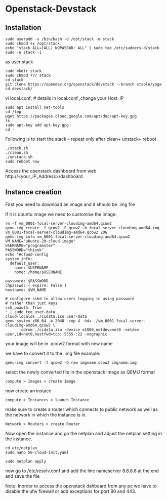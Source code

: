 # Openstack-Devstack
## Installation

```
sudo useradd -s /bin/bash -d /opt/stack -m stack
sudo chmod +x /opt/stack
echo "stack ALL=(ALL) NOPASSWD: ALL" | sudo tee /etc/sudoers.d/stack
sudo -u stack -i
```
as user stack
```
sudo mkdir stack
sudo chmod 777 stack
cd stack
git clone https://opendev.org/openstack/devstack --branch stable/yoga
cd devstack/
```
vi local.conf; # details in local.conf ,change your Host_IP
```
sudo apt install net-tools
cd /tmp
wget https://packages.cloud.google.com/apt/doc/apt-key.gpg
ls
sudo apt-key add apt-key.gpg
cd -
```
Following is to start the stack – repeat only after clean+ unstack+ reboot
```
./stack.sh
./clean.sh
./unstack.sh
sudo reboot now

```
Access the openstack dashboard from web http://<your_IP_Address>/dashboard

## Instance creation

First you need to download an image and it should be .img file



If it is ubuntu image we need to customise the image: 
```
rm -f vm_0001-focal-server-cloudimg-amd64.qcow2
qemu-img create -f qcow2 -F qcow2 -b focal-server-cloudimg-amd64.img  vm_0001-focal-server-cloudimg-amd64.qcow2 20G
qemu-img info vm_0001-focal-server-cloudimg-amd64.qcow2
VM_NAME="ubuntu-20-cloud-image"
USERNAME="programster"
PASSWORD="thisok"
echo "#cloud-config
system_info:
  default_user:
    name: $USERNAME
    home: /home/$USERNAME

password: $PASSWORD
chpasswd: { expire: False }
hostname: $VM_NAME

# configure sshd to allow users logging in using password 
# rather than just keys
ssh_pwauth: True
" | sudo tee user-data
cloud-localds ./cidata.iso user-data
qemu-system-x86_64 -m 2048 -smp 4 -hda ./vm_0001-focal-server-cloudimg-amd64.qcow2 \
      -cdrom ./cidata.iso -device e1000,netdev=net0 -netdev user,id=net0,hostfwd=tcp::5555-:22 -nographic
```
your image will be in .qcow2 format with new name

we have to convert it to the .img file 
example:
```
qemu-img convert -f qcow2 -O raw imgname.qcow2 imgname.img
```
select the newly converted file in the openstack image as QEMU format
```
compute > Images > create Image 
```
now create an instace

```
compute > Instances > launch Instance
```
make sure to create a router which connects to public network as well as the network in which the instance is in.
```
Network > Routers > create Router
```

Now open the instance and go the netplan and adjust the netplan setting in the instance.
```
cd etc/netplan
sudo nano 50-cloud-init.yaml
```
```
sudo netplan apply
```
now go to /etc/resolv.conf
and add the line nameserver 8.8.8.8 at the end and save the file


Note: Inorder to access the openstack dahboard from any pc we have to disable the ufw firewall or add exceptions for port 80 and 443.




